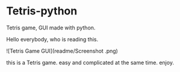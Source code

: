 # Tetris-python
Tetris game, GUI made with python.


Hello everybody, who is reading this.

![Tetris Game GUI](readme/Screenshot .png)


this is a Tetris game. easy and complicated at the same time. enjoy.
